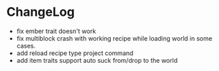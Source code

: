 # ChangeLog

* fix ember trait doesn't work
* fix multiblock crash with working recipe while loading world in some cases.
* add reload recipe type project command
* add item traits support auto suck from/drop to the world


